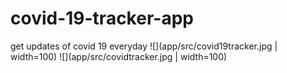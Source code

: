 # covid-19-tracker-app
get updates of covid 19 everyday
![](app/src/covid19tracker.jpg | width=100)
![](app/src/covidtracker.jpg | width=100)
